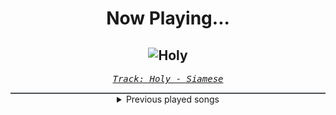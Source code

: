 <div align="center"> 
<h1>Now Playing...</h1>

![Holy](https://i.scdn.co/image/ab67616d00001e02e46a98f61e0510d50a51898f)
--
_<samp><a href="https://open.spotify.com/track/6y2AdzDhaI9cwsxiz0q6SQ">Track: Holy - Siamese</a></samp>_

<div style="border: 1px #4B5054 solid"></div>
<details>
  <summary>
    Previous played songs
  </summary>
  <table>
    <thead>
      <tr>
        <th>
          Artist
        </th>
        <th>
          Song
        </th>
        <th>
          Link
        </th>
      </tr>
    </thead>
    <tbody>
      <tr><td>Siamese</td><td>Holy</td><td><a href="https://open.spotify.com/track/6y2AdzDhaI9cwsxiz0q6SQ">https://open.spotify.com/track/6y2AdzDhaI9cwsxiz0q6SQ</a></td></tr><tr><td>Our Promise</td><td>Evoke</td><td><a href="https://open.spotify.com/track/7bUtuF3qbiDkjWbQOOsBvz">https://open.spotify.com/track/7bUtuF3qbiDkjWbQOOsBvz</a></td></tr><tr><td>ENMY</td><td>Clarity</td><td><a href="https://open.spotify.com/track/3oQc00F78zXLeisBl1At7h">https://open.spotify.com/track/3oQc00F78zXLeisBl1At7h</a></td></tr><tr><td>Ice Nine Kills</td><td>Hip To Be Scared [Feat. Jacoby Shaddix]</td><td><a href="https://open.spotify.com/track/1tBghD5Z8rBeN7eHDXLamy">https://open.spotify.com/track/1tBghD5Z8rBeN7eHDXLamy</a></td></tr><tr><td>The Plot In You</td><td>Divide</td><td><a href="https://open.spotify.com/track/2ciYYljvXw3vJdWi6hkEfS">https://open.spotify.com/track/2ciYYljvXw3vJdWi6hkEfS</a></td></tr><tr><td>Demon Hunter</td><td>The Last One Alive</td><td><a href="https://open.spotify.com/track/404JP0izdnzoDXX8pqXzm4">https://open.spotify.com/track/404JP0izdnzoDXX8pqXzm4</a></td></tr><tr><td>Ice Nine Kills</td><td>Welcome To Horrorwood</td><td><a href="https://open.spotify.com/track/584YRYWhvXFXCFrktLNCpG">https://open.spotify.com/track/584YRYWhvXFXCFrktLNCpG</a></td></tr><tr><td>We Came As Romans</td><td>Black Hole</td><td><a href="https://open.spotify.com/track/1g5Jqwo02PuitYfv19B6Jn">https://open.spotify.com/track/1g5Jqwo02PuitYfv19B6Jn</a></td></tr><tr><td>Demon Hunter</td><td>The Heart of a Graveyard</td><td><a href="https://open.spotify.com/track/2OLprWfuCPXoLH31BWufHs">https://open.spotify.com/track/2OLprWfuCPXoLH31BWufHs</a></td></tr><tr><td>HOYO-MiX</td><td>Nameless Faces - English Ver.</td><td><a href="https://open.spotify.com/track/4fCDFyZWf3N6D5y2vQgPT8">https://open.spotify.com/track/4fCDFyZWf3N6D5y2vQgPT8</a></td></tr><tr><td>Earthbound.</td><td>Flight</td><td><a href="https://open.spotify.com/track/584iKEZwdMPlvOXcTa09qx">https://open.spotify.com/track/584iKEZwdMPlvOXcTa09qx</a></td></tr><tr><td>Eralise</td><td>LST CNTRL</td><td><a href="https://open.spotify.com/track/5D3V5fx58GjpDA6Hca3sDR">https://open.spotify.com/track/5D3V5fx58GjpDA6Hca3sDR</a></td></tr><tr><td>The Raven Age</td><td>Forgive & Forget</td><td><a href="https://open.spotify.com/track/17jRgxPcQ90a9TcQ8GyLzz">https://open.spotify.com/track/17jRgxPcQ90a9TcQ8GyLzz</a></td></tr><tr><td>One Morning Left</td><td>Beat It</td><td><a href="https://open.spotify.com/track/73P5uZwFQA4zs6mSQFkRBZ">https://open.spotify.com/track/73P5uZwFQA4zs6mSQFkRBZ</a></td></tr><tr><td>Infected Rain</td><td>DYING LIGHT</td><td><a href="https://open.spotify.com/track/1Nt0ei0lg9KtxY6JzIfyUq">https://open.spotify.com/track/1Nt0ei0lg9KtxY6JzIfyUq</a></td></tr><tr><td>Prospective</td><td>OCD</td><td><a href="https://open.spotify.com/track/05a4Tb7yf4zjgof74O0qRF">https://open.spotify.com/track/05a4Tb7yf4zjgof74O0qRF</a></td></tr><tr><td>Lake Malice</td><td>Bloodbath</td><td><a href="https://open.spotify.com/track/0yg8FlUxh0GIpzzRpDywFd">https://open.spotify.com/track/0yg8FlUxh0GIpzzRpDywFd</a></td></tr><tr><td>Dropout Kings</td><td>Virus</td><td><a href="https://open.spotify.com/track/1Yqx7WwyNUuZ96GqpxL2J8">https://open.spotify.com/track/1Yqx7WwyNUuZ96GqpxL2J8</a></td></tr><tr><td>Samurai Pizza Cats</td><td>Pizza Homicide</td><td><a href="https://open.spotify.com/track/3hbp28hJzO3919Sai6kaZW">https://open.spotify.com/track/3hbp28hJzO3919Sai6kaZW</a></td></tr><tr><td>Dead by April</td><td>Dreamlike</td><td><a href="https://open.spotify.com/track/1n0FnfUnNSEguMaU0SZ24V">https://open.spotify.com/track/1n0FnfUnNSEguMaU0SZ24V</a></td></tr>
    </tbody>
  </table>
</details>

</div>

